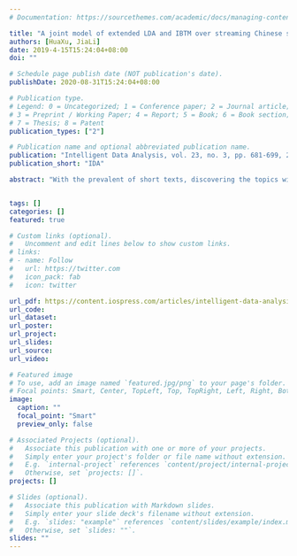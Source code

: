 ```yaml
---
# Documentation: https://sourcethemes.com/academic/docs/managing-content/

title: "A joint model of extended LDA and IBTM over streaming Chinese short texts"
authors: [HuaXu, JiaLi]
date: 2019-4-15T15:24:04+08:00
doi: ""

# Schedule page publish date (NOT publication's date).
publishDate: 2020-08-31T15:24:04+08:00

# Publication type.
# Legend: 0 = Uncategorized; 1 = Conference paper; 2 = Journal article;
# 3 = Preprint / Working Paper; 4 = Report; 5 = Book; 6 = Book section;
# 7 = Thesis; 8 = Patent
publication_types: ["2"]

# Publication name and optional abbreviated publication name.
publication: "Intelligent Data Analysis, vol. 23, no. 3, pp. 681-699, 2019"
publication_short: "IDA"

abstract: "With the prevalent of short texts, discovering the topics within them has become an important task. Biterm Topic Model (BTM) is more suitable to discover topics on short texts than traditional topic models. However, there are still some challenges that dealing short texts with BTM will always ignore the document-topic semantic information and lack the true intentions of users. In addition, it is a static method and can not manage streaming short texts when a new one arrives immediately. In order to keep document-topic information and get the topic distribution of a new short text at once, we propose a joint model based on online algorithms of Latent Dirichlet Allocation (LDA) and BTM, which combines the merits of both models. Not only does it alleviate the sparsity when addressing short texts with the online algorithm of BTM, namely Incremental Biterm Topic Model (IBTM), but also keeps document-topic information with extended LDA. And considering the differences between English and Chinese text in writing, we use combined words in short texts as key words to extend the length of short texts and keep the true intensions of users. As shown in the experiment results on two real world datasets, our method is better than other baseline methods. In the end, we explain an application of our method in the task of discovering user interest tags."


tags: []
categories: []
featured: true

# Custom links (optional).
#   Uncomment and edit lines below to show custom links.
# links:
# - name: Follow
#   url: https://twitter.com
#   icon_pack: fab
#   icon: twitter

url_pdf: https://content.iospress.com/articles/intelligent-data-analysis/ida183836
url_code: 
url_dataset: 
url_poster:
url_project:
url_slides:
url_source:
url_video:

# Featured image
# To use, add an image named `featured.jpg/png` to your page's folder. 
# Focal points: Smart, Center, TopLeft, Top, TopRight, Left, Right, BottomLeft, Bottom, BottomRight.
image:
  caption: ""
  focal_point: "Smart"
  preview_only: false

# Associated Projects (optional).
#   Associate this publication with one or more of your projects.
#   Simply enter your project's folder or file name without extension.
#   E.g. `internal-project` references `content/project/internal-project/index.md`.
#   Otherwise, set `projects: []`.
projects: []

# Slides (optional).
#   Associate this publication with Markdown slides.
#   Simply enter your slide deck's filename without extension.
#   E.g. `slides: "example"` references `content/slides/example/index.md`.
#   Otherwise, set `slides: ""`.
slides: ""
---
```

